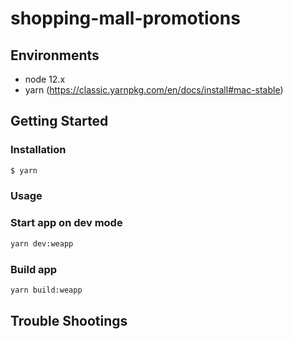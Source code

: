 # shopping-mall-promotions

## Environments
- node 12.x 
- yarn (https://classic.yarnpkg.com/en/docs/install#mac-stable)

## Getting Started

### Installation

```sh
$ yarn

```


### Usage

### Start app on dev mode

```sh
yarn dev:weapp

```

### Build app

```sh
yarn build:weapp

```

## Trouble Shootings
